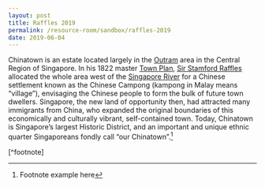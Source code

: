 ```yaml
---
layout: post
title: Raffles 2019
permalink: /resource-room/sandbox/raffles-2019
date: 2019-06-04
---
```


Chinatown is an estate located largely in the [Outram](http://eresources.nlb.gov.sg/infopedia/articles/SIP_733_2005-01-25.html) area in the Central Region of Singapore. In his 1822 master [Town Plan](http://eresources.nlb.gov.sg/infopedia/articles/SIP_658_2005-01-07.html), [Sir Stamford Raffles](http://eresources.nlb.gov.sg/infopedia/articles/SIP_715_2004-12-15.html) allocated the whole area west of the [Singapore River](http://eresources.nlb.gov.sg/infopedia/articles/SIP_148_2005-02-02.html) for a Chinese settlement known as the Chinese Campong (kampong in Malay means “village”), envisaging the Chinese people to form the bulk of future town dwellers. Singapore, the new land of opportunity then, had attracted many immigrants from China, who expanded the original boundaries of this economically and culturally vibrant, self-contained town. Today, Chinatown is Singapore’s largest Historic District, and an important and unique ethnic quarter Singaporeans fondly call “our Chinatown”.[^1]

[^1]: Footnote example here

[^footnote]